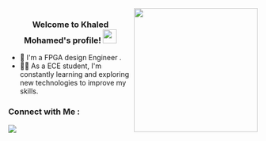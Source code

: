 
<img width="250" align="right" src="https://media.giphy.com/media/3UGlMAPftttyZdBr91/giphy.gif">

<h3 align="center">
  Welcome to Khaled Mohamed's profile!
  <img src="https://media.giphy.com/media/hvRJCLFzcasrR4ia7z/giphy.gif" width="28">
</h3>



- 🏢 I'm a FPGA design Engineer .
- 👨‍💻 As a ECE student, I'm constantly learning and exploring new technologies to improve my skills.







### Connect with Me :




<a href="https://www.linkedin.com/in/khaled-mohamed-607618238/" target="_blank"><img src="https://www.edigitalagency.com.au/wp-content/uploads/Linkedin-logo-png.png"/></a>
